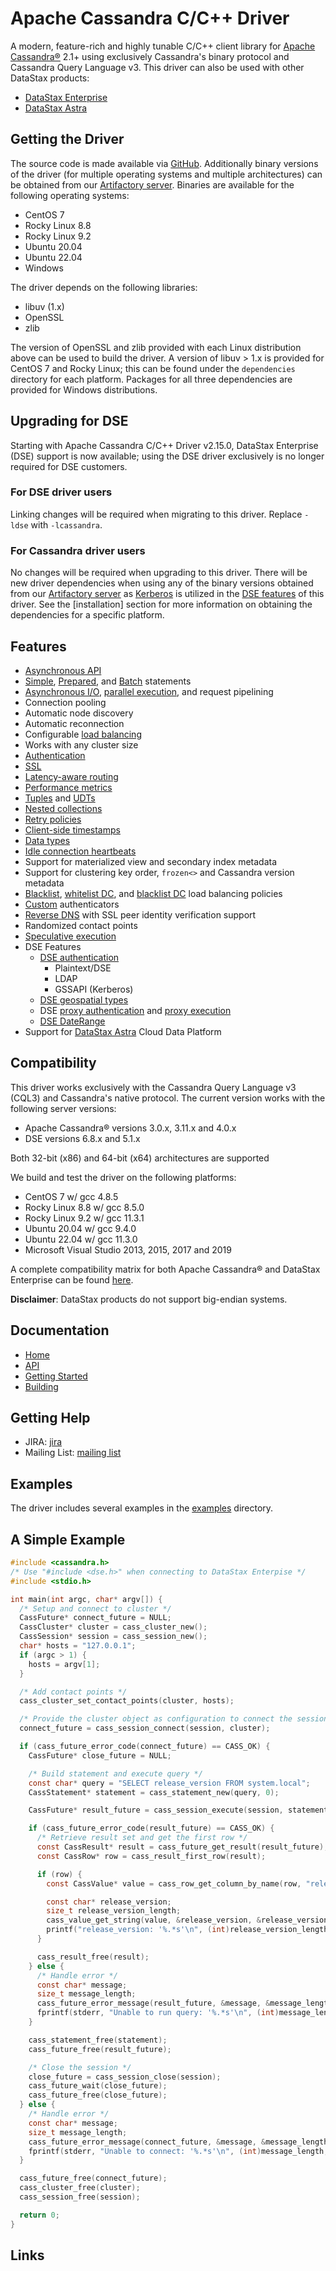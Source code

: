 # Apache Cassandra C/C++ Driver

A modern, feature-rich and highly tunable C/C++ client library for
[Apache Cassandra®] 2.1+ using exclusively Cassandra's binary protocol and
Cassandra Query Language v3. This driver can also be used with other DataStax
products:

* [DataStax Enterprise]
* [DataStax Astra]

## Getting the Driver

The source code is made available via [GitHub].  Additionally binary versions of
the driver (for multiple operating systems and multiple architectures) can be
obtained from our [Artifactory server].  Binaries are available for the following
operating systems:

* CentOS 7
* Rocky Linux 8.8
* Rocky Linux 9.2
* Ubuntu 20.04
* Ubuntu 22.04
* Windows

The driver depends on the following libraries:

* libuv (1.x)
* OpenSSL
* zlib

The version of OpenSSL and zlib provided with each Linux distribution above can be used
to build the driver.  A version of libuv > 1.x is provided for CentOS 7 and Rocky
Linux; this can be found under the `dependencies` directory for each platform.
Packages for all three dependencies are provided for Windows distributions.

## Upgrading for DSE

Starting with Apache Cassandra C/C++ Driver v2.15.0, DataStax
Enterprise (DSE) support is now available; using the DSE driver exclusively is no
longer required for DSE customers.

### For DSE driver users

Linking changes will be required when migrating to this driver. Replace `-ldse` with `-lcassandra`.

### For Cassandra driver users

No changes will be required when upgrading to this driver. There will be new
driver dependencies when using any of the binary versions obtained from our
[Artifactory server] as [Kerberos] is utilized in the [DSE features] of this
driver. See the [installation] section for more information on obtaining the
dependencies for a specific platform.

## Features

* [Asynchronous API]
* [Simple], [Prepared], and [Batch] statements
* [Asynchronous I/O], [parallel execution], and request pipelining
* Connection pooling
* Automatic node discovery
* Automatic reconnection
* Configurable [load balancing]
* Works with any cluster size
* [Authentication]
* [SSL]
* [Latency-aware routing]
* [Performance metrics]
* [Tuples] and [UDTs]
* [Nested collections]
* [Retry policies]
* [Client-side timestamps]
* [Data types]
* [Idle connection heartbeats]
* Support for materialized view and secondary index metadata
* Support for clustering key order, `frozen<>` and Cassandra version metadata
* [Blacklist], [whitelist DC], and [blacklist DC] load balancing policies
* [Custom] authenticators
* [Reverse DNS] with SSL peer identity verification support
* Randomized contact points
* [Speculative execution]
* DSE Features
  * [DSE authentication]
    * Plaintext/DSE
    * LDAP
    * GSSAPI (Kerberos)
  * [DSE geospatial types]
  * DSE [proxy authentication][DSE Proxy Authentication] and [proxy execution][DSE Proxy Execution]
  * [DSE DateRange]
* Support for [DataStax Astra] Cloud Data Platform

## Compatibility

This driver works exclusively with the Cassandra Query Language v3 (CQL3) and
Cassandra's native protocol. The current version works with the following
server versions:

* Apache Cassandra® versions 3.0.x, 3.11.x and 4.0.x
* DSE versions 6.8.x and 5.1.x

Both 32-bit (x86) and 64-bit (x64) architectures are supported

We build and test the driver on the following platforms:

* CentOS 7 w/ gcc 4.8.5
* Rocky Linux 8.8 w/ gcc 8.5.0
* Rocky Linux 9.2 w/ gcc 11.3.1
* Ubuntu 20.04 w/ gcc 9.4.0
* Ubuntu 22.04 w/ gcc 11.3.0
* Microsoft Visual Studio 2013, 2015, 2017 and 2019

A complete compatibility matrix for both Apache Cassandra®
and DataStax Enterprise can be found [here][cpp-driver-compatability-matrix].

__Disclaimer__: DataStax products do not support big-endian systems.

## Documentation

* [Home]
* [API]
* [Getting Started]
* [Building]

## Getting Help

* JIRA: [jira]
* Mailing List: [mailing list]

## Examples

The driver includes several examples in the [examples] directory.

## A Simple Example
```c
#include <cassandra.h>
/* Use "#include <dse.h>" when connecting to DataStax Enterpise */
#include <stdio.h>

int main(int argc, char* argv[]) {
  /* Setup and connect to cluster */
  CassFuture* connect_future = NULL;
  CassCluster* cluster = cass_cluster_new();
  CassSession* session = cass_session_new();
  char* hosts = "127.0.0.1";
  if (argc > 1) {
    hosts = argv[1];
  }

  /* Add contact points */
  cass_cluster_set_contact_points(cluster, hosts);

  /* Provide the cluster object as configuration to connect the session */
  connect_future = cass_session_connect(session, cluster);

  if (cass_future_error_code(connect_future) == CASS_OK) {
    CassFuture* close_future = NULL;

    /* Build statement and execute query */
    const char* query = "SELECT release_version FROM system.local";
    CassStatement* statement = cass_statement_new(query, 0);

    CassFuture* result_future = cass_session_execute(session, statement);

    if (cass_future_error_code(result_future) == CASS_OK) {
      /* Retrieve result set and get the first row */
      const CassResult* result = cass_future_get_result(result_future);
      const CassRow* row = cass_result_first_row(result);

      if (row) {
        const CassValue* value = cass_row_get_column_by_name(row, "release_version");

        const char* release_version;
        size_t release_version_length;
        cass_value_get_string(value, &release_version, &release_version_length);
        printf("release_version: '%.*s'\n", (int)release_version_length, release_version);
      }

      cass_result_free(result);
    } else {
      /* Handle error */
      const char* message;
      size_t message_length;
      cass_future_error_message(result_future, &message, &message_length);
      fprintf(stderr, "Unable to run query: '%.*s'\n", (int)message_length, message);
    }

    cass_statement_free(statement);
    cass_future_free(result_future);

    /* Close the session */
    close_future = cass_session_close(session);
    cass_future_wait(close_future);
    cass_future_free(close_future);
  } else {
    /* Handle error */
    const char* message;
    size_t message_length;
    cass_future_error_message(connect_future, &message, &message_length);
    fprintf(stderr, "Unable to connect: '%.*s'\n", (int)message_length, message);
  }

  cass_future_free(connect_future);
  cass_cluster_free(cluster);
  cass_session_free(session);

  return 0;
}
```

## Links

[Apache Cassandra®]: http://cassandra.apache.org
[DataStax Enterprise]: http://www.datastax.com/products/datastax-enterprise
[Examples]: examples/
[Artifactory server]: https://datastax.jfrog.io/artifactory/cpp-php-drivers/cpp-driver/builds
[GitHub]: https://github.com/datastax/cpp-driver
[cpp-driver-compatability-matrix]: https://docs.datastax.com/en/driver-matrix/docs/cpp-drivers.html
[Home]: http://docs.datastax.com/en/developer/cpp-driver/latest
[API]: http://docs.datastax.com/en/developer/cpp-driver/latest/api
[Getting Started]: http://docs.datastax.com/en/developer/cpp-driver/latest/topics
[Building]: http://docs.datastax.com/en/developer/cpp-driver/latest/topics/building
[jira]: https://datastax-oss.atlassian.net/browse/CPP
[mailing list]: https://groups.google.com/a/lists.datastax.com/forum/#!forum/cpp-driver-user
[DataStax Astra]: https://astra.datastax.com
[Kerberos]: https://web.mit.edu/kerberos

[Asynchronous API]: https://docs.datastax.com/en/developer/cpp-driver/latest/topics/#futures
[Simple]: https://docs.datastax.com/en/developer/cpp-driver/latest/topics/#executing-queries
[Prepared]: https://docs.datastax.com/en/developer/cpp-driver/latest/topics/basics/prepared_statements/
[Batch]: https://docs.datastax.com/en/developer/cpp-driver/latest/topics/basics/batches/
[Asynchronous I/O]: https://docs.datastax.com/en/developer/cpp-driver/latest/topics/#asynchronous-i-o
[parallel execution]: https://docs.datastax.com/en/developer/cpp-driver/latest/topics/#thread-safety
[load balancing]: https://docs.datastax.com/en/developer/cpp-driver/latest/topics/configuration/#load-balancing
[Authentication]: https://docs.datastax.com/en/developer/cpp-driver/latest/topics/security/#authentication
[SSL]: https://docs.datastax.com/en/developer/cpp-driver/latest/topics/security/ssl/
[Latency-aware routing]: https://docs.datastax.com/en/developer/cpp-driver/latest/topics/configuration/#latency-aware-routing
[Performance metrics]: https://docs.datastax.com/en/developer/cpp-driver/latest/topics/metrics/
[Tuples]: https://docs.datastax.com/en/developer/cpp-driver/latest/topics/basics/tuples/
[UDTs]: https://docs.datastax.com/en/developer/cpp-driver/latest/topics/basics/user_defined_types/
[Nested collections]: https://docs.datastax.com/en/developer/cpp-driver/latest/topics/basics/binding_parameters/#nested-collections
[Data types]: https://docs.datastax.com/en/developer/cpp-driver/latest/topics/basics/data_types/
[Retry policies]: https://docs.datastax.com/en/developer/cpp-driver/latest/topics/configuration/retry_policies/
[Client-side timestamps]: https://docs.datastax.com/en/developer/cpp-driver/latest/topics/basics/client_side_timestamps/
[Idle connection heartbeats]: https://docs.datastax.com/en/developer/cpp-driver/latest/topics/configuration/#connection-heartbeats
[Blacklist]: https://docs.datastax.com/en/developer/cpp-driver/latest/topics/configuration/#blacklist
[whitelist DC]: https://docs.datastax.com/en/developer/cpp-driver/latest/topics/configuration/#datacenter
[blacklist DC]: https://docs.datastax.com/en/developer/cpp-driver/latest/topics/configuration/#datacenter
[Custom]: https://docs.datastax.com/en/developer/cpp-driver/latest/topics/security/#custom
[Reverse DNS]: https://docs.datastax.com/en/developer/cpp-driver/latest/topics/security/ssl/#enabling-cassandra-identity-verification
[Speculative execution]: https://docs.datastax.com/en/developer/cpp-driver/latest/topics/configuration/#speculative-execution
[DSE authentication]: http://docs.datastax.com/en/developer/cpp-driver/latest/dse_features/authentication
[DSE geospatial types]: http://docs.datastax.com/en/developer/cpp-driver/latest/dse_features/geotypes
[DSE Proxy Authentication]: http://docs.datastax.com/en/developer/cpp-driver/latest/dse_features/authentication/#proxy-authentication
[DSE Proxy Execution]: http://docs.datastax.com/en/developer/cpp-driver/latest/dse_features/authentication/#proxy-execution
[DSE DateRange]: https://github.com/datastax/cpp-driver/blob/master/examples/dse/date_range/date_range.c
[DSE features]: http://docs.datastax.com/en/developer/cpp-driver/latest/dse_features

